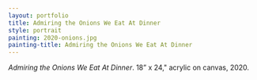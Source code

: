 ```yaml
---
layout: portfolio
title: Admiring the Onions We Eat At Dinner
style: portrait
painting: 2020-onions.jpg
painting-title: Admiring the Onions We Eat At Dinner
---
```


_Admiring the Onions We Eat At Dinner_. 18” x 24," acrylic on canvas, 2020.
